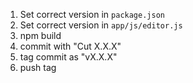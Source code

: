 1. Set correct version in `package.json`
2. Set correct version in `app/js/editor.js`
3. npm build
4. commit with "Cut X.X.X"
5. tag commit as "vX.X.X"
6. push tag
